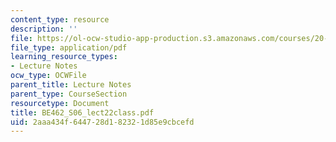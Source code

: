```yaml
---
content_type: resource
description: ''
file: https://ol-ocw-studio-app-production.s3.amazonaws.com/courses/20-462j-molecular-principles-of-biomaterials-spring-2006/2aaa434f644728d182321d85e9cbcefd_BE462_S06_lect22class.pdf
file_type: application/pdf
learning_resource_types:
- Lecture Notes
ocw_type: OCWFile
parent_title: Lecture Notes
parent_type: CourseSection
resourcetype: Document
title: BE462_S06_lect22class.pdf
uid: 2aaa434f-6447-28d1-8232-1d85e9cbcefd
---
```


